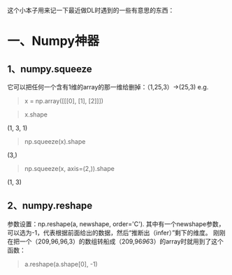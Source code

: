 这个小本子用来记一下最近做DL时遇到的一些有意思的东西：
# 一、Numpy神器
## 1、numpy.squeeze
它可以把任何一个含有1维的array的那一维给删掉：（1,25,3）->(25,3)
e.g.
> x = np.array([[[0], [1], [2]]])

> x.shape

(1, 3, 1)

>np.squeeze(x).shape

(3,)

> np.squeeze(x, axis=(2,)).shape

(1, 3)

## 2、numpy.reshape
参数设置：np.reshape(a, newshape, order='C').
其中有一个newshape参数，可以选为-1，代表根据前面给出的数据，然后“推断出（infer）”剩下的维度。
刚刚在把一个（209,96,96,3）的数组转船成（209,96*96*3）的array时就用到了这个函数：
> a.reshape(a.shape[0], -1)



 

